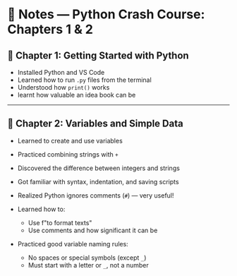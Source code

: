 # 📓 Notes — Python Crash Course: Chapters 1 & 2

## 🧩 Chapter 1: Getting Started with Python

- Installed Python and VS Code
- Learned how to run `.py` files from the terminal
- Understood how `print()` works
- learnt how valuable an idea book can be

---

## 🧮 Chapter 2: Variables and Simple Data

- Learned to create and use variables
- Practiced combining strings with `+`
- Discovered the difference between integers and strings
- Got familiar with syntax, indentation, and saving scripts
- Realized Python ignores comments (`#`) — very useful!

- Learned how to:
  - Use f"to format texts"
  - Use comments and how significant it can be
- Practiced good variable naming rules:
  - No spaces or special symbols (except `_`)
  - Must start with a letter or `_`, not a number
